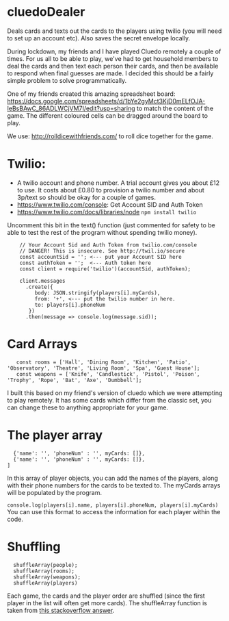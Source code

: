 # cluedoDealer
Deals cards and texts out the cards to the players using twilio (you will need to set up an account etc). Also saves the secret envelope locally.  

During lockdown, my friends and I have played Cluedo remotely a couple of times. For us all to be able to play, we've had to get household members to deal the cards and then text each person their cards, and then be available to respond when final guesses are made. I decided this should be a fairly simple problem to solve programmatically. 

One of my friends created this amazing spreadsheet board: https://docs.google.com/spreadsheets/d/1bYe2gyMct3KjD0mELfOJA-IeBsBAwC_86ADLWCjVM7I/edit?usp=sharing to match the content of the game. The different coloured cells can be dragged around the board to play. 

We use: http://rolldicewithfriends.com/ to roll dice together for the game. 

# Twilio: 
- A twilio account and phone number. 
  A trial account gives you about £12 to use. 
  It costs about £0.80 to provision a twilio number and about 3p/text so should be okay for a couple of games. 
- https://www.twilio.com/console: Get Account SID and Auth Token 
- https://www.twilio.com/docs/libraries/node ```npm install twilio```

Uncomment this bit in the text() function (just commented for safety to be able to test the rest of the program without spending twilio money).

``` // Download the helper library from https://www.twilio.com/docs/node/install
    // Your Account Sid and Auth Token from twilio.com/console
    // DANGER! This is insecure. See http://twil.io/secure
    const accountSid = ''; <--- put your Account SID here
    const authToken = '';  <--- Auth token here
    const client = require('twilio')(accountSid, authToken);

    client.messages
      .create({
         body: JSON.stringify(players[i].myCards),
         from: '+', <--- put the twilio number in here.
         to: players[i].phoneNum
       })
      .then(message => console.log(message.sid));
 ```

# Card Arrays

```const people = ['Mustard', 'Plum', 'Green', 'Peacock', 'Scarlet', 'White'];
   const rooms = ['Hall', 'Dining Room', 'Kitchen', 'Patio', 'Observatory', 'Theatre', 'Living Room', 'Spa', 'Guest House'];
   const weapons = ['Knife', 'Candlestick', 'Pistol', 'Poison', 'Trophy', 'Rope', 'Bat', 'Axe', 'Dumbbell'];
```
I built this based on my friend's version of cluedo which we were attempting to play remotely. It has some cards which differ from the classic set, you can change these to anything appropriate for your game. 

# The player array

```const players = [
  {'name': '', 'phoneNum' : '', myCards: []},
  {'name': '', 'phoneNum' : '', myCards: []},
]
```
In this array of player objects, you can add the names of the players, along with their phone numbers for the cards to be texted to. The myCards arrays will be populated by the program. 

```console.log(players[i].name, players[i].phoneNum, players[i].myCards)``` 
You can use this format to access the information for each player within the code. 

# Shuffling 

```
  shuffleArray(people);
  shuffleArray(rooms);
  shuffleArray(weapons);
  shuffleArray(players)
```
Each game, the cards and the player order are shuffled (since the first player in the list will often get more cards). The shuffleArray function is taken from [this stackoverflow answer](https://stackoverflow.com/a/12646864). 




